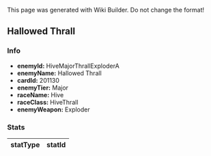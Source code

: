 <span class="wiki-builder">This page was generated with Wiki Builder. Do not change the format!</span>

## Hallowed Thrall
### Info
* **enemyId:** HiveMajorThrallExploderA
* **enemyName:** Hallowed Thrall
* **cardId:** 201130
* **enemyTier:** Major
* **raceName:** Hive
* **raceClass:** HiveThrall
* **enemyWeapon:** Exploder

### Stats
statType | statId
-------- | ------

